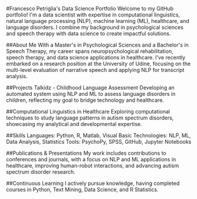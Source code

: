 #Francesco Petriglia's Data Science Portfolio
Welcome to my GitHub portfolio! I'm a data scientist with expertise in computational linguistics, natural language processing (NLP), machine learning (ML), healthcare, and language disorders. I combine my background in psychological sciences and speech therapy with data science to create impactful solutions.

##About Me
With a Master's in Psychological Sciences and a Bachelor's in Speech Therapy, my career spans neuropsychological rehabilitation, speech therapy, and data science applications in healthcare. I've recently embarked on a research position at the University of Udine, focusing on the multi-level evaluation of narrative speech and applying NLP for transcript analysis.

##Projects
Talkidz - Childhood Language Assessment
Developing an automated system using NLP and ML to assess language disorders in children, reflecting my goal to bridge technology and healthcare.

##Computational Linguistics in Healthcare
Exploring computational techniques to study language patterns in autism spectrum disorders, showcasing my analytical and developmental expertise.

##Skills
Languages: Python, R, Matlab, Visual Basic
Technologies: NLP, ML, Data Analysis, Statistics
Tools: PsychoPy, SPSS, GitHub, Jupyter Notebooks

##Publications & Presentations
My work includes contributions to conferences and journals, with a focus on NLP and ML applications in healthcare, improving human-robot interactions, and advancing autism spectrum disorder research.

##Continuous Learning
I actively pursue knowledge, having completed courses in Python, Text Mining, Data Science, and R Statistics.


